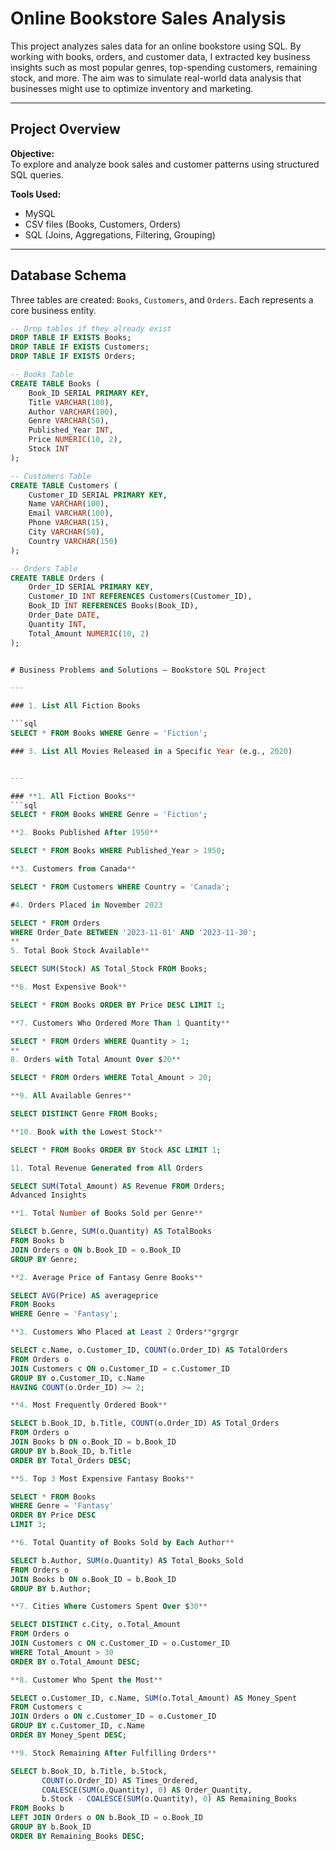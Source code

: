 # Online Bookstore Sales Analysis

This project analyzes sales data for an online bookstore using SQL. By working with books, orders, and customer data, I extracted key business insights such as most popular genres, top-spending customers, remaining stock, and more. The aim was to simulate real-world data analysis that businesses might use to optimize inventory and marketing.

---

## Project Overview

**Objective:**  
To explore and analyze book sales and customer patterns using structured SQL queries.

**Tools Used:**  
- MySQL  
- CSV files (Books, Customers, Orders)  
- SQL (Joins, Aggregations, Filtering, Grouping)

---

## Database Schema

Three tables are created: `Books`, `Customers`, and `Orders`. Each represents a core business entity.

```sql
-- Drop tables if they already exist
DROP TABLE IF EXISTS Books;
DROP TABLE IF EXISTS Customers;
DROP TABLE IF EXISTS Orders;

-- Books Table
CREATE TABLE Books (
    Book_ID SERIAL PRIMARY KEY,
    Title VARCHAR(100),
    Author VARCHAR(100),
    Genre VARCHAR(50),
    Published_Year INT,
    Price NUMERIC(10, 2),
    Stock INT
);

-- Customers Table
CREATE TABLE Customers (
    Customer_ID SERIAL PRIMARY KEY,
    Name VARCHAR(100),
    Email VARCHAR(100),
    Phone VARCHAR(15),
    City VARCHAR(50),
    Country VARCHAR(150)
);

-- Orders Table
CREATE TABLE Orders (
    Order_ID SERIAL PRIMARY KEY,
    Customer_ID INT REFERENCES Customers(Customer_ID),
    Book_ID INT REFERENCES Books(Book_ID),
    Order_Date DATE,
    Quantity INT,
    Total_Amount NUMERIC(10, 2)
);


# Business Problems and Solutions – Bookstore SQL Project

---

### 1. List All Fiction Books

```sql
SELECT * FROM Books WHERE Genre = 'Fiction';

### 3. List All Movies Released in a Specific Year (e.g., 2020)


---

### **1. All Fiction Books**
```sql
SELECT * FROM Books WHERE Genre = 'Fiction';

**2. Books Published After 1950**

SELECT * FROM Books WHERE Published_Year > 1950;

**3. Customers from Canada**

SELECT * FROM Customers WHERE Country = 'Canada';

#4. Orders Placed in November 2023

SELECT * FROM Orders 
WHERE Order_Date BETWEEN '2023-11-01' AND '2023-11-30';
**
5. Total Book Stock Available**

SELECT SUM(Stock) AS Total_Stock FROM Books;

**6. Most Expensive Book**

SELECT * FROM Books ORDER BY Price DESC LIMIT 1;

**7. Customers Who Ordered More Than 1 Quantity**

SELECT * FROM Orders WHERE Quantity > 1;
**
8. Orders with Total Amount Over $20**

SELECT * FROM Orders WHERE Total_Amount > 20;

**9. All Available Genres**

SELECT DISTINCT Genre FROM Books;

**10. Book with the Lowest Stock**

SELECT * FROM Books ORDER BY Stock ASC LIMIT 1;

11. Total Revenue Generated from All Orders

SELECT SUM(Total_Amount) AS Revenue FROM Orders;
Advanced Insights

**1. Total Number of Books Sold per Genre**

SELECT b.Genre, SUM(o.Quantity) AS TotalBooks
FROM Books b
JOIN Orders o ON b.Book_ID = o.Book_ID
GROUP BY Genre;

**2. Average Price of Fantasy Genre Books**

SELECT AVG(Price) AS averageprice 
FROM Books 
WHERE Genre = 'Fantasy';

**3. Customers Who Placed at Least 2 Orders**grgrgr

SELECT c.Name, o.Customer_ID, COUNT(o.Order_ID) AS TotalOrders
FROM Orders o
JOIN Customers c ON o.Customer_ID = c.Customer_ID
GROUP BY o.Customer_ID, c.Name
HAVING COUNT(o.Order_ID) >= 2;

**4. Most Frequently Ordered Book**

SELECT b.Book_ID, b.Title, COUNT(o.Order_ID) AS Total_Orders
FROM Orders o
JOIN Books b ON o.Book_ID = b.Book_ID
GROUP BY b.Book_ID, b.Title
ORDER BY Total_Orders DESC;

**5. Top 3 Most Expensive Fantasy Books**

SELECT * FROM Books
WHERE Genre = 'Fantasy'
ORDER BY Price DESC
LIMIT 3;

**6. Total Quantity of Books Sold by Each Author**

SELECT b.Author, SUM(o.Quantity) AS Total_Books_Sold
FROM Orders o
JOIN Books b ON o.Book_ID = b.Book_ID
GROUP BY b.Author;

**7. Cities Where Customers Spent Over $30**

SELECT DISTINCT c.City, o.Total_Amount
FROM Orders o
JOIN Customers c ON c.Customer_ID = o.Customer_ID
WHERE Total_Amount > 30 
ORDER BY o.Total_Amount DESC;

**8. Customer Who Spent the Most**

SELECT o.Customer_ID, c.Name, SUM(o.Total_Amount) AS Money_Spent
FROM Customers c
JOIN Orders o ON c.Customer_ID = o.Customer_ID
GROUP BY c.Customer_ID, c.Name
ORDER BY Money_Spent DESC;

**9. Stock Remaining After Fulfilling Orders**

SELECT b.Book_ID, b.Title, b.Stock,
       COUNT(o.Order_ID) AS Times_Ordered,
       COALESCE(SUM(o.Quantity), 0) AS Order_Quantity,
       b.Stock - COALESCE(SUM(o.Quantity), 0) AS Remaining_Books
FROM Books b
LEFT JOIN Orders o ON b.Book_ID = o.Book_ID
GROUP BY b.Book_ID
ORDER BY Remaining_Books DESC;




